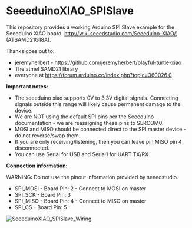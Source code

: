 # SeeeduinoXIAO_SPISlave

This repository provides a working Arduino SPI Slave example for the Seeeduino XIAO board. http://wiki.seeedstudio.com/Seeeduino-XIAO/) (ATSAMD21G18A). 

Thanks goes out to:
- jeremyherbert - https://github.com/jeremyherbert/playful-turtle-xiao
- The atmel SAMD21 library
- everyone at https://forum.arduino.cc/index.php?topic=360026.0
 
**Important notes:**

- The seeeduino xiao supports 0V to 3.3V digital signals. Connecting signals outside this range will likely cause permanent damage to the device.
- We are NOT using the default SPI pins per the Seeeduino documentation - we are reassigning these pins to SERCOM0.
- MOSI and MISO should be connected direct to the SPI master device - do not reverse/swap them. 
- If you are only receiving/listening, then you can leave pin MISO pin 4 disconnected.
- You can use Serial for USB and Serial1 for UART TX/RX
 
**Connection information:**

WARNING: Do not use the pinout information provided by seeedstudio. 

- SPI_MOSI  - Board Pin: 2 - Connect to MOSI on master
- SPI_SCK   - Board Pin: 3
- SPI_MISO  - Board Pin: 4 - Connect to MISO on master
- SPI_CS    - Board Pin: 5

![SeeeduinoXIAO_SPISlave_Wiring](https://i.imgur.com/GB6cOee.png)
